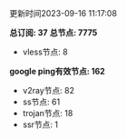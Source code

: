 更新时间2023-09-16 11:17:08

**总订阅: 37**
**总节点: 7775**
- vless节点: 8

**google ping有效节点: 162**
- v2ray节点: 82
- ss节点: 61
- trojan节点: 18
- ssr节点: 1
